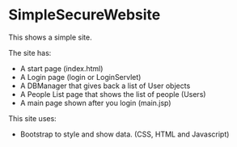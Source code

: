 # SimpleSecureWebsite

This shows a simple site.

The site has:
* A start page  (index.html)
* A Login page  (login or LoginServlet)
* A DBManager that gives back a list of User objects
* A People List page that shows the list of people (Users)
* A main page shown after you login (main.jsp)

This site uses:
* Bootstrap to style and show data.  (CSS, HTML and Javascript)

